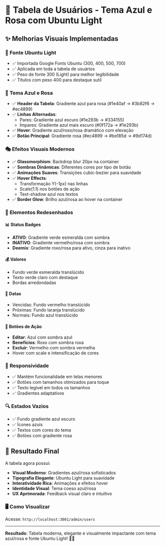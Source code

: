 # 🎨 Tabela de Usuários - Tema Azul e Rosa com Ubuntu Light

## ✨ Melhorias Visuais Implementadas

### 🎯 **Fonte Ubuntu Light**
- ✅ Importada Google Fonts Ubuntu (300, 400, 500, 700)
- ✅ Aplicada em toda a tabela de usuários
- ✅ Peso de fonte 300 (Light) para melhor legibilidade
- ✅ Títulos com peso 400 para destaque sutil

### 🌈 **Tema Azul e Rosa**
- ✅ **Header da Tabela**: Gradiente azul para rosa (#1e40af → #3b82f6 → #ec4899)
- ✅ **Linhas Alternadas**: 
  - Pares: Gradiente azul escuro (#1e293b → #334155)
  - Ímpares: Gradiente azul mais escuro (#0f172a → #1e293b)
- ✅ **Hover**: Gradiente azul/roxo/rosa dramático com elevação
- ✅ **Botão Principal**: Gradiente rosa (#ec4899 → #be185d → #9d174d)

### 🎭 **Efeitos Visuais Modernos**
- ✅ **Glassmorphism**: Backdrop blur 20px na container
- ✅ **Sombras Dinâmicas**: Diferentes cores por tipo de botão
- ✅ **Animações Suaves**: Transições cubic-bezier para suavidade
- ✅ **Hover Effects**: 
  - Transformação Y(-1px) nas linhas
  - Scale(1.1) nos botões de ação
  - Text-shadow azul nos textos
- ✅ **Border Glow**: Brilho azul/rosa ao hover na container

### 🎨 **Elementos Redesenhados**

#### 📊 **Status Badges**
- **ATIVO**: Gradiente verde esmeralda com sombra
- **INATIVO**: Gradiente vermelho/rosa com sombra
- **Deemix**: Gradiente roxo/rosa para ativo, cinza para inativo

#### 💰 **Valores**
- Fundo verde esmeralda translúcido
- Texto verde claro com destaque
- Bordas arredondadas

#### 📅 **Datas**
- Vencidas: Fundo vermelho translúcido
- Próximas: Fundo laranja translúcido  
- Normais: Fundo azul translúcido

#### 🔧 **Botões de Ação**
- **Editar**: Azul com sombra azul
- **Benefícios**: Roxo com sombra roxa
- **Excluir**: Vermelho com sombra vermelha
- Hover com scale e intensificação de cores

### 📱 **Responsividade**
- ✅ Mantém funcionalidade em telas menores
- ✅ Botões com tamanhos otimizados para toque
- ✅ Texto legível em todos os tamanhos
- ✅ Gradientes adaptativos

### 🔍 **Estados Vazios**
- ✅ Fundo gradiente azul escuro
- ✅ Ícones azuis
- ✅ Textos com cores do tema
- ✅ Botões com gradiente rosa

## 🎯 **Resultado Final**

A tabela agora possui:
- **Visual Moderno**: Gradientes azul/rosa sofisticados
- **Tipografia Elegante**: Ubuntu Light para suavidade
- **Interatividade Rica**: Animações e efeitos hover
- **Identidade Visual**: Tema coeso azul/rosa
- **UX Aprimorada**: Feedback visual claro e intuitivo

### 🖥️ **Como Visualizar**
Acesse: `http://localhost:3001/admin/users`

---

**Resultado**: Tabela moderna, elegante e visualmente impactante com tema azul/rosa e fonte Ubuntu Light! 🎨✨
